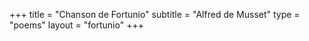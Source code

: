+++
title = "Chanson de Fortunio"
subtitle = "Alfred de Musset"
type = "poems"
layout = "fortunio"
+++
